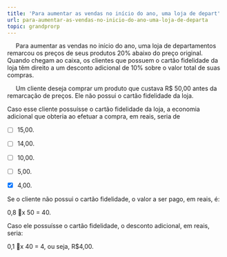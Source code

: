 ```yaml
---
title: 'Para aumentar as vendas no início do ano, uma loja de depart'
url: para-aumentar-as-vendas-no-inicio-do-ano-uma-loja-de-departa
topic: grandprorp
---
```



     Para aumentar as vendas no início do ano, uma loja de departamentos remarcou os preços de seus produtos 20% abaixo do preço original. Quando chegam ao caixa, os clientes que possuem o cartão fidelidade da loja têm direito a um desconto adicional de 10% sobre o valor total de suas compras.

     Um cliente deseja comprar um produto que custava R$ 50,00 antes da remarcação de preços. Ele não possui o cartão fidelidade da loja.

Caso esse cliente possuísse o cartão fidelidade da loja, a economia adicional que obteria ao efetuar a compra, em reais, seria de



- [ ] 15,00.
- [ ] 14,00.
- [ ] 10,00.
- [ ] 5,00.
- [x] 4,00.


Se o cliente não possui o cartão fidelidade, o valor a ser pago, em reais, é:

0,8 x 50 = 40.

Caso ele possuísse o cartão fidelidade, o desconto adicional, em reais, seria:

0,1 x 40 = 4, ou seja, R$4,00.
